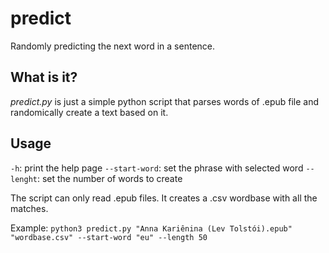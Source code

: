 # predict
Randomly predicting the next word in a sentence.

## What is it?
*predict.py* is just a simple python script that parses words of .epub file and randomically create a text based on it.

## Usage
`-h`: print the help page
`--start-word`: set the phrase with selected word
`--lenght`: set the number of words to create

The script can only read .epub files.
It creates a .csv wordbase with all the matches.

Example: `python3 predict.py "Anna Kariênina (Lev Tolstói).epub" "wordbase.csv" --start-word "eu" --length 50`
